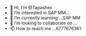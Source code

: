- 👋 Hi, I’m @Tapashex
- 👀 I’m interested in SAP MM...
- 🌱 I’m currently learning ...SAP MM
- 💞️ I’m looking to collaborate on ...
- 📫 How to reach me ...8777676361

<!---
Tapashex/Tapashex is a ✨ special ✨ repository because its `README.md` (this file) appears on your GitHub profile.
You can click the Preview link to take a look at your changes.
--->
